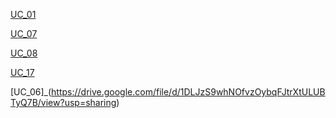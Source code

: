 [UC_01](https://drive.google.com/file/d/1YLcfw42UvANYSVzkSOogdNNn7bpbe3KP/view?usp=sharing)

[UC_07](https://drive.google.com/file/d/1Br-HbnI6SDXuEdWezxWrU_MVLsXJ-GZd/view?usp=sharing)

[UC_08](https://drive.google.com/file/d/121QKiJGK1PDO9DF5vY2jdXjqZjNNHqwG/view?usp=sharing)

[UC_17](https://drive.google.com/file/d/1WbD90fXVm6sASVkpp9QDsKyhLx78oNG4/view?usp=sharing)

[UC_06]_(https://drive.google.com/file/d/1DLJzS9whNOfvzOybqFJtrXtULUBTyQ7B/view?usp=sharing)

